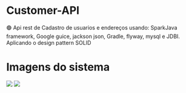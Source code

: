 # Customer-API
🟢 Api rest de Cadastro de usuarios e endereços usando: SparkJava framework, Google guice, jackson json, Gradle, flyway, mysql e JDBI. Aplicando o design pattern SOLID

# Imagens do sistema
<img src="https://i.postimg.cc/J46PRXLk/imagem-2021-07-06-144611.png">
<img src="https://i.postimg.cc/MpBRgfKx/imagem-2021-07-06-144714.png">
